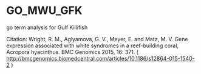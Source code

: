 # GO_MWU_GFK
go term analysis for Gulf Killifish

Citation: Wright, R. M., Aglyamova, G. V., Meyer, E. and Matz, M. V. Gene expression associated with white syndromes in a reef-building coral, Acropora hyacinthus. BMC Genomics 2015, 16: 371. ( http://bmcgenomics.biomedcentral.com/articles/10.1186/s12864-015-1540-2 )
